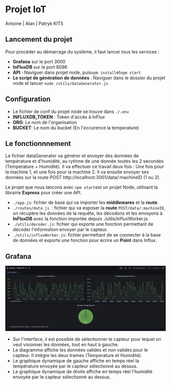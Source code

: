 ﻿# Projet IoT
Antoine | Alan | Patryk KIT5
## Lancement du projet

Pour procéder au démarrage du système, il faut lancer tous les services :
 - **Grafana** sur le port 3000
 - **InFluxDB** sur le port 8086
 - **API** : Naviguer dans projet node, puis`npm install`et`npm start`
 - **Le script de génération de données** : Naviguer dans le dossier du projet node et lancer `node /utils/dataGenerator.js`

## Configuration

 - Le fichier de conf du projet node se trouve dans `./.env`
 - **INFLUXDB_TOKEN** : Token d'accès à InFlux
 - **ORG**: Le nom de l'organisation
 - **BUCKET**: Le nom du bucket (En l'occurence la temperature)


## Le fonctionnnement

Le fichier dataGenerator va générer et envoyer des données de température et d'humidité, au rythme de une donnée toutes les 2 secondes (Temperature + Humidité). Il va effectuer ce travail deux fois : Une fois pour la machine 1, et une fois pour la machine 2. Il va ensuite envoyer ses données sur la route POST http://localhost:3001/data/:machineID (1 ou 2).

Le projet que nous lancons avec `npm start`est un projet Node, utilisant la librairie **Express** pour créer une API.

 - `./app.js`: fichier de base qui va importer les **middlewares** et la **route**.
 - `./routes/data.js `: fichier qui va exposer la **route** `POST/data/:machineID`, on récupère les données de la requête, les décodons et les envoyons à **InFluxDB** avec la fonction importée depuis ./utils/influxWorker.js.
 - `./utils/decoder.js`: fichier qui exporte une fonction permettant de décoder l'information envoyer par le capteur.
 - `./utils/influxWorker.js`: fichier permettant de se connecter à la base de données et exporte une fonction pour écrire un **Point** dans Influx. 

## Grafana

![alt text](https://raw.githubusercontent.com/antoine-anthime/projetIoT/master/public/grafana.png)

- Sur l'interface, il est possible de sélectionner le capteur pour lequel on veut visionner les données, tout en haut à gauche.
- Le diagramme affiche les données valides et non valides pour le capteur. Il intègre les deux trames (Temperature et Humidité).
- Le graphique dynamique de gauche affiche en temps réel la température envoyée par le capteur sélectionné au dessus.
- Le graphique dynamique de droite affiche en temps réel l'humidité envoyée par le capteur sélectionné au dessus.


